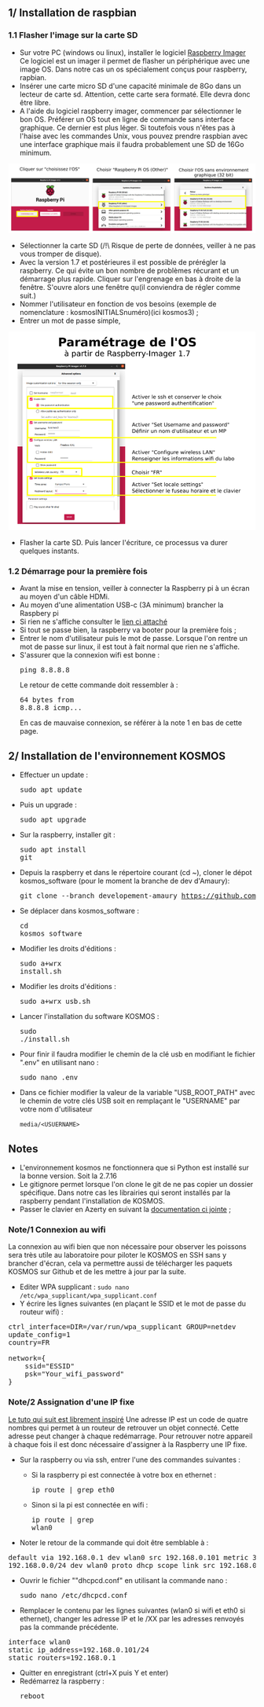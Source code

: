 ## 1/ Installation de raspbian 

### 1.1 Flasher l'image sur la carte SD

 - Sur votre PC (windows ou linux), installer le logiciel [Raspberry Imager](https://www.raspberrypi.com/software/) Ce logiciel est un imager il permet de flasher un périphérique avec une image OS. Dans notre cas un os spécialement conçus pour raspberry, rapbian. 
 - Insérer une carte micro SD d'une capacité minimale de 8Go dans un lecteur de carte sd. Attention, cette carte sera formaté. Elle devra donc être libre.
 - A l'aide du logiciel raspberry imager, commencer par sélectionner le bon OS. Préférer un OS tout en ligne de commande sans interface graphique. Ce dernier est plus léger. Si toutefois vous n'êtes pas à l'haise avec les commandes Unix, vous pouvez prendre raspbian avec une interface graphique mais il faudra probablement une SD de 16Go minimum. 

![IS1-1](pictures/install_software/IS1-1.JPG)
  
 - Sélectionner la carte SD (/!\ Risque de perte de données, veiller à ne pas vous tromper de disque). 
 - Avec la version 1.7 et postérieures il est possible de prérégler la raspberry. Ce qui évite un bon nombre de problèmes récurant et un démarrage plus rapide. Cliquer sur l'engrenage en bas à droite de la fenêtre. S'ouvre alors une fenêtre qu(il conviendra de régler comme suit.)
 - Nommer l'utilisateur en fonction de vos besoins (exemple de nomenclature : kosmosINITIALSnuméro)(ici kosmos3) ;
 - Entrer un mot de passe simple,

![IS1-1](pictures/install_software/IS1-2.png)

 - Flasher la carte SD. Puis lancer l'écriture, ce processus va durer quelques instants. 


### 1.2 Démarrage pour la première fois

 - Avant la mise en tension, veiller à connecter la Raspberry pi à un écran au moyen d'un câble HDMi. 
 - Au moyen d'une alimentation USB-c (3A minimum) brancher la Raspbery pi
 - Si rien ne s'affiche consulter le [lien ci attaché](https://kosmos.fish/wiki/?FormTechno&vue=consulter&action=voir_fiche&id_fiche=ResoluPasDAffichageHdmiAuDemarrageDeL&message=ajout_ok)
 - Si tout se passe bien, la raspberry va booter pour la première fois ;
 - Entrer le nom d'utilisateur puis le mot de passe. Lorsque l'on rentre un mot de passe sur linux, il est tout à fait normal que rien ne s'affiche. 
 - S'assurer que la connexion wifi est bonne : <pre>ping 8.8.8.8</pre> Le retour de cette commande doit ressembler à : <pre>64 bytes from 8.8.8.8 icmp...</pre> En cas de mauvaise connexion, se référer à la note 1 en bas de cette page.


## 2/ Installation de l'environnement KOSMOS

 - Effectuer un update : <pre>sudo apt update</pre>
 - Puis un upgrade : <pre>sudo apt upgrade</pre>
 - Sur la raspberry, installer git : <pre>sudo apt install git</pre>
 - Depuis la raspberry et dans le répertoire courant (cd ~), cloner le dépot kosmos_software (pour le moment la branche de dev d'Amaury): <pre>git clone --branch developement-amaury https://github.com/KonkArLab/kosmos_software.git</pre>
 - Se déplacer dans kosmos_software : <pre>cd kosmos_software</pre>
 - Modifier les droits d'éditions : <pre>sudo a+wrx install.sh</pre>
 - Modifier les droits d'éditions : <pre>sudo a+wrx usb.sh</pre>
 - Lancer l'installation du software KOSMOS : <pre>sudo ./install.sh</pre>
 - Pour finir il faudra modifier le chemin de la clé usb en modifiant le fichier ".env" en utilisant nano : <pre>sudo nano .env</pre>
 - Dans ce fichier modifier la valeur de la variable "USB_ROOT_PATH" avec le chemin de votre clés USB soit en remplaçant le "USERNAME" par votre nom d'utilisateur <pre>`media/<USUERNAME>`</pre>


 

## Notes
 - L'environnement kosmos ne fonctionnera que si Python est installé sur la bonne version. Soit la 2.7.16
 - Le gitignore permet lorsque l'on clone le git de ne pas copier un dossier spécifique. Dans notre cas les librairies qui seront installés par la raspberry pendant l'installation de KOSMOS. 
 - Passer le clavier en Azerty en suivant la [documentation ci jointe](https://alain-michel.canoprof.fr/eleve/tutoriels/raspberry/premiers-pas-raspberrypi/activities/clavier-en-francais.html) ;


### Note/1 Connexion au wifi
La connexion au wifi bien que non nécessaire pour observer les poissons sera très utile au laboratoire pour piloter le KOSMOS en SSH sans y brancher d'écran, cela va permettre aussi de télécharger les paquets KOSMOS sur Github et de les mettre à jour par la suite.

 - Editer WPA supplicant : ```sudo nano /etc/wpa_supplicant/wpa_supplicant.conf```
 - Y écrire les lignes suivantes (en plaçant le SSID et le mot de passe du routeur wifi) : 

<pre>ctrl_interface=DIR=/var/run/wpa_supplicant GROUP=netdev
update_config=1
country=FR
 
network={
    ssid="ESSID"
    psk="Your_wifi_password"
}</pre>



### Note/2 Assignation d'une IP fixe
[Le tuto qui suit est librement inspiré](https://raspberry-pi.fr/ip-locale-fixe/)
Une adresse IP est un code de quatre nombres qui permet à un routeur de retrouver un objet connecté. Cette adresse peut changer à chaque redémarrage. Pour retrouver notre appareil à chaque fois il est donc nécessaire d'assigner à la Raspberry une IP fixe.

 - Sur la raspberry ou via ssh, entrer l'une des commandes suivantes :
 	- Si la raspberry pi est connectée à votre box en ethernet : <pre>ip route | grep eth0</pre>
	
	- Sinon si la pi est connectée en wifi : <pre>ip route | grep wlan0</pre>
 
 - Noter le retour de la commande qui doit être semblable à :
  <pre>default via 192.168.0.1 dev wlan0 src 192.168.0.101 metric 303 
192.168.0.0/24 dev wlan0 proto dhcp scope link src 192.168.0.101 metric 303</pre>

 - Ouvrir le fichier ""dhcpcd.conf" en utilisant la commande nano :<pre>sudo nano /etc/dhcpcd.conf</pre>

 - Remplacer le contenu par les lignes suivantes (wlan0 si wifi et eth0 si ethernet), changer les adresse IP et le /XX par les adresses renvoyés pas la commande précédente.
<pre>interface wlan0
static ip_address=192.168.0.101/24
static routers=192.168.0.1</pre>

 - Quitter en enregistrant (ctrl+X puis Y et enter)
 - Redémarrez la raspberry : <pre>reboot</pre>



